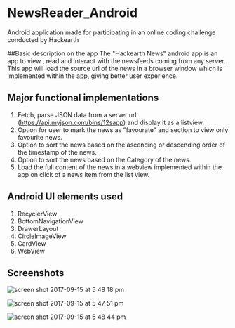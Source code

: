 # NewsReader_Android
Android application made for participating in an online coding challenge conducted by Hackearth


##Basic description on the app
The "Hackearth News" android app is an app to view , read and interact with the newsfeeds coming from any server. 
This app will load the source url of the news in a browser window which is implemented within the app, giving better user experience.

## Major functional implementations 

  1. Fetch, parse JSON data from a server url (https://api.myjson.com/bins/12sapp) and display it as a listview.
  2. Option for user to mark the news as "favourate" and section to view only favourite news.
  3. Option to sort the news based on the ascending or descending order of the timestamp of the news.
  4. Option to sort the news based on the Category of the news. 
  5. Load the full content of the news in a webview implemented within the app on click of a news item from the list view.
  
  
## Android UI elements used 

  1. RecyclerView
  2. BottomNavigationView
  3. DrawerLayout
  4. CircleImageView
  5. CardView
  6. WebView
  
## Screenshots 

![screen shot 2017-09-15 at 5 48 18 pm](https://user-images.githubusercontent.com/15177814/30492004-b3afb8d6-9a5c-11e7-8a3d-c98fdd4a6098.png)

![screen shot 2017-09-15 at 5 47 51 pm](https://user-images.githubusercontent.com/15177814/30492044-d8e473b2-9a5c-11e7-8272-f92597a4f8d9.png)


![screen shot 2017-09-15 at 5 48 44 pm](https://user-images.githubusercontent.com/15177814/30492097-0a2ea564-9a5d-11e7-9095-d465c0f15ef1.png)

